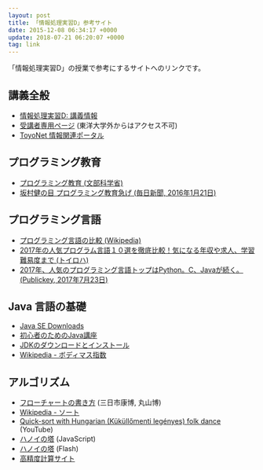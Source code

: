 ```yaml
---
layout: post
title: 「情報処理実習D」参考サイト
date: 2015-12-08 06:34:17 +0000
update: 2018-07-21 06:20:07 +0000
tag: link
---
```

「情報処理実習D」の授業で参考にするサイトへのリンクです。

## 講義全般
- [情報処理実習D: 講義情報](http://www2.toyo.ac.jp/~seki_k/johoD.html)
- [受講者専用ページ](http://www2.toyo.ac.jp/~seki_k/johoD/index.html) (東洋大学外からはアクセス不可)
- [ToyoNet 情報関連ポータル](http://www.toyo.ac.jp/site/toyonet/)

## プログラミング教育
- [プログラミング教育 (文部科学省)](http://www.mext.go.jp/a_menu/shotou/zyouhou/detail/1375607.htm)
- [坂村健の目 プログラミング教育急げ (毎日新聞, 2016年1月21日)](http://mainichi.jp/articles/20160121/ddm/016/070/004000c)

## プログラミング言語
- [プログラミング言語の比較 (Wikipedia)](https://ja.wikipedia.org/wiki/%E3%83%97%E3%83%AD%E3%82%B0%E3%83%A9%E3%83%9F%E3%83%B3%E3%82%B0%E8%A8%80%E8%AA%9E%E3%81%AE%E6%AF%94%E8%BC%83)
- [2017年の人気プログラム言語１０選を徹底比較！気になる年収や求人、学習難易度まで (トイロハ)](https://toiroha.jp/article/detail/32380)
- [2017年、人気のプログラミング言語トップはPython。C、Javaが続く。 (Publickey, 2017年7月23日)](http://www.publickey1.jp/blog/17/2017pythoncjavagoogle_trendstwittergithubstackoverflow.html)

## Java 言語の基礎
- [Java SE Downloads](http://www.oracle.com/technetwork/java/javase/downloads/index.html)
- [初心者のためのJava講座](http://www.acroquest.co.jp/webworkshop/java_course/)
- [JDKのダウンロードとインストール](http://www.bohyoh.com/Java/JDK/index.html)
- [Wikipedia - ボディマス指数](https://ja.wikipedia.org/wiki/%E3%83%9C%E3%83%87%E3%82%A3%E3%83%9E%E3%82%B9%E6%8C%87%E6%95%B0)

## アルゴリズム
- [フローチャートの書き方](http://wwwpat.eng.u-toyama.ac.jp/flowchart/)  (三日市康博, 丸山博)
- [Wikipedia - ソート](https://ja.wikipedia.org/wiki/%E3%82%BD%E3%83%BC%E3%83%88)
- [Quick-sort with Hungarian (Küküllőmenti legényes) folk dance](https://youtu.be/ywWBy6J5gz8) (YouTube)
- [ハノイの塔](http://hanoi.aimary.com/) (JavaScript)
- [ハノイの塔](http://www.sousakuba.com/flash-games/tower_of_hanoi.html) (Flash)
- [高精度計算サイト](http://keisan.casio.jp/)
